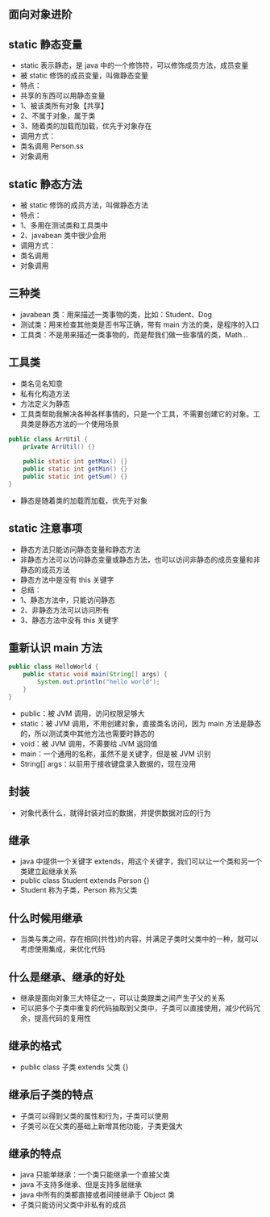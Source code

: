 ## 面向对象进阶

## static 静态变量
* static 表示静态，是 java 中的一个修饰符，可以修饰成员方法，成员变量
* 被 static 修饰的成员变量，叫做静态变量
* 特点：
* 共享的东西可以用静态变量
* 1、被该类所有对象【共享】
* 2、不属于对象，属于类
* 3、随着类的加载而加载，优先于对象存在
* 调用方式：
* 类名调用 Person.ss
* 对象调用

## static 静态方法
* 被 static 修饰的成员方法，叫做静态方法
* 特点：
* 1、多用在测试类和工具类中
* 2、javabean 类中很少会用
* 调用方式：
* 类名调用
* 对象调用

## 三种类
* javabean 类：用来描述一类事物的类，比如：Student、Dog
* 测试类：用来检查其他类是否书写正确，带有 main 方法的类，是程序的入口
* 工具类：不是用来描述一类事物的，而是帮我们做一些事情的类，Math...

## 工具类
* 类名见名知意
* 私有化构造方法
* 方法定义为静态
* 工具类帮助我解决各种各样事情的，只是一个工具，不需要创建它的对象。工具类是静态方法的一个使用场景
```java
public class ArrUtil {
    private ArrUtil() {}
    
    public static int getMax() {}
    public static int getMin() {}
    public static int getSum() {}
}
```
* 静态是随着类的加载而加载，优先于对象

## static 注意事项
* 静态方法只能访问静态变量和静态方法
* 非静态方法可以访问静态变量或静态方法，也可以访问非静态的成员变量和非静态的成员方法
* 静态方法中是没有 this 关键字
* 总结：
* 1、静态方法中，只能访问静态
* 2、非静态方法可以访问所有
* 3、静态方法中没有 this 关键字

## 重新认识 main 方法
```java
public class HelloWorld {
    public static void main(String[] args) {
        System.out.println("hello world");
    }
}
```
* public：被 JVM 调用，访问权限足够大
* static：被 JVM 调用，不用创建对象，直接类名访问，因为 main 方法是静态的，所以测试类中其他方法也需要时静态的
* void：被 JVM 调用，不需要给 JVM 返回值
* main：一个通用的名称，虽然不是关键字，但是被 JVM 识别
* String[] args：以前用于接收键盘录入数据的，现在没用

## 封装
* 对象代表什么，就得封装对应的数据，并提供数据对应的行为

## 继承
* java 中提供一个关键字 extends，用这个关键字，我们可以让一个类和另一个类建立起继承关系
* public class Student extends Person {}
* Student 称为子类，Person 称为父类

## 什么时候用继承
* 当类与类之间，存在相同(共性)的内容，并满足子类时父类中的一种，就可以考虑使用集成，来优化代码

## 什么是继承、继承的好处
* 继承是面向对象三大特征之一，可以让类跟类之间产生子父的关系
* 可以把多个子类中重复的代码抽取到父类中，子类可以直接使用，减少代码冗余，提高代码的复用性

## 继承的格式
* public class 子类 extends 父类 {}

## 继承后子类的特点
* 子类可以得到父类的属性和行为，子类可以使用
* 子类可以在父类的基础上新增其他功能，子类更强大

## 继承的特点
* java 只能单继承：一个类只能继承一个直接父类
* java 不支持多继承、但是支持多层继承
* java 中所有的类都直接或者间接继承于 Object 类
* 子类只能访问父类中非私有的成员